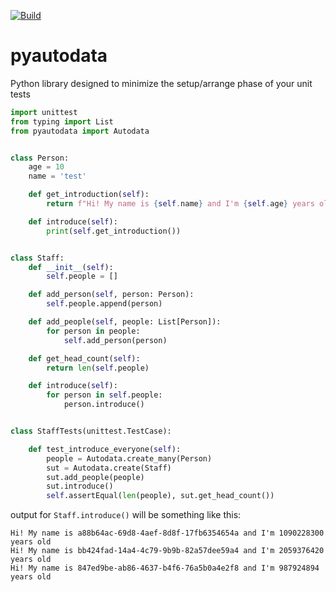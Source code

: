 [![Build](https://github.com/christianhelle/pyautodata/workflows/build/badge.svg)](https://github.com/christianhelle/pyautodata/actions/workflows/build.yml)


# pyautodata
Python library designed to minimize the setup/arrange phase of your unit tests

```python
import unittest
from typing import List
from pyautodata import Autodata


class Person:
    age = 10
    name = 'test'

    def get_introduction(self):
        return f"Hi! My name is {self.name} and I'm {self.age} years old"

    def introduce(self):
        print(self.get_introduction())


class Staff:
    def __init__(self):
        self.people = []

    def add_person(self, person: Person):
        self.people.append(person)

    def add_people(self, people: List[Person]):
        for person in people:
            self.add_person(person)

    def get_head_count(self):
        return len(self.people)

    def introduce(self):
        for person in self.people:
            person.introduce()


class StaffTests(unittest.TestCase):

    def test_introduce_everyone(self):
        people = Autodata.create_many(Person)
        sut = Autodata.create(Staff)
        sut.add_people(people)
        sut.introduce()
        self.assertEqual(len(people), sut.get_head_count())
```

output for `Staff.introduce()` will be something like this:

```
Hi! My name is a88b64ac-69d8-4aef-8d8f-17fb6354654a and I'm 1090228300 years old
Hi! My name is bb424fad-14a4-4c79-9b9b-82a57dee59a4 and I'm 2059376420 years old
Hi! My name is 847ed9be-ab86-4637-b4f6-76a5b0a4e2f8 and I'm 987924894 years old
```
